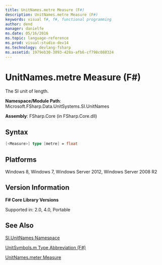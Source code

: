 ```yaml
---
title: UnitNames.metre Measure (F#)
description: UnitNames.metre Measure (F#)
keywords: visual f#, f#, functional programming
author: dend
manager: danielfe
ms.date: 05/16/2016
ms.topic: language-reference
ms.prod: visual-studio-dev14
ms.technology: devlang-fsharp
ms.assetid: 1979eb30-3093-428a-afb6-cf798c080324 
---
```


# UnitNames.metre Measure (F#)

The SI unit of length.

**Namespace/Module Path**: Microsoft.FSharp.Data.UnitSystems.SI.UnitNames

**Assembly**: FSharp.Core (in FSharp.Core.dll)


## Syntax

```fsharp
[<Measure>] type [metre] = float
```

## Platforms
Windows 8, Windows 7, Windows Server 2012, Windows Server 2008 R2


## Version Information
**F# Core Library Versions**

Supported in: 2.0, 4.0, Portable

## See Also
[SI.UnitNames Namespace](SI.UnitNames-Namespace-%5BFSharp%5D.md)

[UnitSymbols.m Type Abbreviation (F#)](https://msdn.microsoft.com/library/964afe1f-446b-4bfb-b70e-df4be49b89cd )

[UnitNames.meter Measure](UnitNames.meter-Measure-%5BFSharp%5D.md)